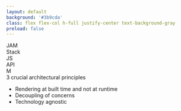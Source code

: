 ```yaml
---
layout: default
background: '#3b9cda'
class: flex flex-col h-full justify-center text-background-gray 
preload: false
---
```


<div class="flex justify-center pb-8 text-6xl">
  <div class=" font-bold">JAM</div>
  <div>Stack</div>
</div>

<div class="flex justify-center items-center pb-4">
<div class="w-24 h-24 rounded-full text-3xl flex items-center text-white bg-accent-5">
  <div class="text-center flex-grow text-4xl font-bold">JS</div>
</div>
<mdi:plus-thick class="fill-current w-16 h-16"/>
<div class="w-24 h-24 rounded-full text-3xl flex items-center text-white bg-accent-4">
  <div class="text-center flex-grow text-4xl font-bold">API</div>
</div>
<mdi:plus-thick class="fill-current w-16 h-16"/>
<div class="w-24 h-24 rounded-full text-3xl flex items-center text-white bg-accent-3">
  <div class="flex-grow  font-bold">
    <div class="flex justify-center items-center">
      <span class="text-4xl">M</span>
      <mdi:arrow-down-bold class="fill-current text-sm"/>
    </div>
  </div> 
</div>
</div>

<div class="flex flex-col items-center">
  <div class="text-4xl pt-4 pb-4">3 crucial architectural principles</div>
  <ul class="list-disc">
    <li>Rendering at built time and not at runtime</li>
    <li>Decoupling of concerns</li>
    <li>Technology agnostic</li>
  </ul>
</div>

<Footer
  title="Copyright © 1&1 IONOS SE 2021"
  :social="[
    { type: 'gh', username: 'ionos-deploy-now' }
  ]"
/>

<IonosLogo left="false" />

<!--
-->